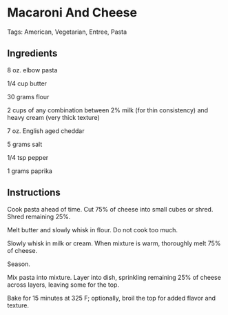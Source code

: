 # Macaroni And Cheese

Tags: American, Vegetarian, Entree, Pasta



## Ingredients

8 oz. elbow pasta

1/4 cup butter

30 grams flour

2 cups of any combination between 2% milk (for thin consistency) and heavy cream (very thick texture)

7 oz. English aged cheddar

5 grams salt

1/4 tsp pepper

1 grams paprika



## Instructions

Cook pasta ahead of time. Cut 75% of cheese into small cubes or shred. Shred remaining 25%.

Melt butter and slowly whisk in flour. Do not cook too much.

Slowly whisk in milk or cream. When mixture is warm, thoroughly melt 75% of cheese.

Season.

Mix pasta into mixture. Layer into dish, sprinkling remaining 25% of cheese across layers, leaving some for the top.

Bake for 15 minutes at 325 F; optionally, broil the top for added flavor and texture.
